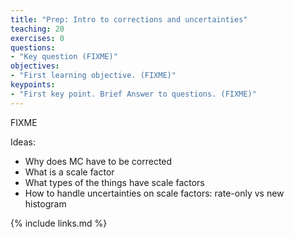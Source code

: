 ```yaml
---
title: "Prep: Intro to corrections and uncertainties"
teaching: 20
exercises: 0
questions:
- "Key question (FIXME)"
objectives:
- "First learning objective. (FIXME)"
keypoints:
- "First key point. Brief Answer to questions. (FIXME)"
---
```

FIXME

Ideas:
 * Why does MC have to be corrected
 * What is a scale factor
 * What types of the things have scale factors
 * How to handle uncertainties on scale factors: rate-only vs new histogram

{% include links.md %}

